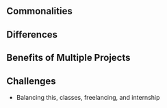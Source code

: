 ## Commonalities

## Differences

## Benefits of Multiple Projects

## Challenges

* Balancing this, classes, freelancing, and internship
